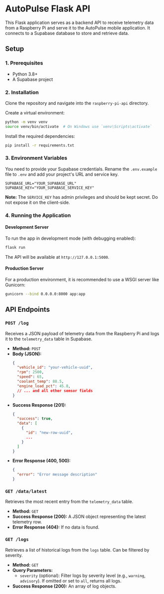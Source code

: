 # AutoPulse Flask API

This Flask application serves as a backend API to receive telemetry data from a Raspberry Pi and serve it to the AutoPulse mobile application. It connects to a Supabase database to store and retrieve data.

## Setup

### 1. Prerequisites
- Python 3.8+
- A Supabase project

### 2. Installation
Clone the repository and navigate into the `raspberry-pi-api` directory.

Create a virtual environment:
```bash
python -m venv venv
source venv/bin/activate  # On Windows use `venv\Scripts\activate`
```

Install the required dependencies:
```bash
pip install -r requirements.txt
```

### 3. Environment Variables
You need to provide your Supabase credentials. Rename the `.env.example` file to `.env` and add your project's URL and service key.

```
SUPABASE_URL="YOUR_SUPABASE_URL"
SUPABASE_KEY="YOUR_SUPABASE_SERVICE_KEY"
```
**Note:** The `SERVICE_KEY` has admin privileges and should be kept secret. Do not expose it on the client-side.

### 4. Running the Application

#### Development Server
To run the app in development mode (with debugging enabled):
```bash
flask run
```
The API will be available at `http://127.0.0.1:5000`.

#### Production Server
For a production environment, it is recommended to use a WSGI server like Gunicorn:
```bash
gunicorn --bind 0.0.0.0:8000 app:app
```

## API Endpoints

### `POST /log`
Receives a JSON payload of telemetry data from the Raspberry Pi and logs it to the `telemetry_data` table in Supabase.

- **Method:** `POST`
- **Body (JSON):**
  ```json
  {
    "vehicle_id": "your-vehicle-uuid",
    "rpm": 2500,
    "speed": 65,
    "coolant_temp": 88.5,
    "engine_load_pct": 45.8,
    // ... and all other sensor fields
  }
  ```
- **Success Response (201):**
  ```json
  {
    "success": true,
    "data": [
      {
        "id": "new-row-uuid",
        ...
      }
    ]
  }
  ```
- **Error Response (400, 500):**
  ```json
  {
    "error": "Error message description"
  }
  ```

### `GET /data/latest`
Retrieves the most recent entry from the `telemetry_data` table.

- **Method:** `GET`
- **Success Response (200):** A JSON object representing the latest telemetry row.
- **Error Response (404):** If no data is found.

### `GET /logs`
Retrieves a list of historical logs from the `logs` table. Can be filtered by severity.

- **Method:** `GET`
- **Query Parameters:**
  - `severity` (optional): Filter logs by severity level (e.g., `warning`, `advisory`). If omitted or set to `all`, returns all logs.
- **Success Response (200):** An array of log objects.

